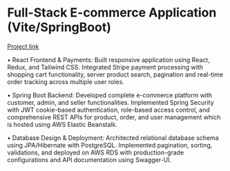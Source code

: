 # Full-Stack E-commerce Application (Vite/SpringBoot)

[Project link](https://e-market-client.vercel.app)

• React Frontend & Payments: Built responsive application using React, Redux, and Tailwind CSS. Integrated Stripe payment processing with shopping cart functionality, server product search, pagination and real-time order tracking across multiple user roles.

• Spring Boot Backend: Developed complete e-commerce platform with customer, admin, and seller functionalities. Implemented Spring Security with JWT cookie-based authentication, role-based access control, and comprehensive REST APIs for product, order, and user management which is hosted using AWS Elastic Beanstalk.

• Database Design & Deployment: Architected relational database schema using JPA/Hibernate with PostgreSQL. Implemented pagination, sorting, validations, and deployed on AWS RDS with production-grade configurations and API documentation using Swagger-UI.
